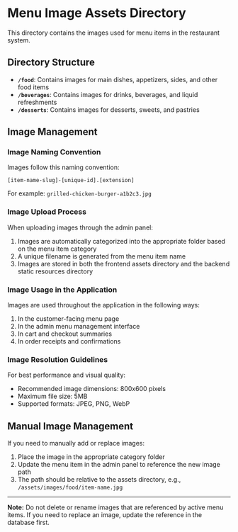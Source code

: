 # Menu Image Assets Directory

This directory contains the images used for menu items in the restaurant system.

## Directory Structure

- **`/food`**: Contains images for main dishes, appetizers, sides, and other food items
- **`/beverages`**: Contains images for drinks, beverages, and liquid refreshments
- **`/desserts`**: Contains images for desserts, sweets, and pastries

## Image Management

### Image Naming Convention

Images follow this naming convention:
```
[item-name-slug]-[unique-id].[extension]
```

For example: `grilled-chicken-burger-a1b2c3.jpg`

### Image Upload Process

When uploading images through the admin panel:

1. Images are automatically categorized into the appropriate folder based on the menu item category
2. A unique filename is generated from the menu item name
3. Images are stored in both the frontend assets directory and the backend static resources directory

### Image Usage in the Application

Images are used throughout the application in the following ways:

1. In the customer-facing menu page
2. In the admin menu management interface
3. In cart and checkout summaries
4. In order receipts and confirmations

### Image Resolution Guidelines

For best performance and visual quality:

- Recommended image dimensions: 800x600 pixels
- Maximum file size: 5MB
- Supported formats: JPEG, PNG, WebP

## Manual Image Management

If you need to manually add or replace images:

1. Place the image in the appropriate category folder
2. Update the menu item in the admin panel to reference the new image path
3. The path should be relative to the assets directory, e.g., `/assets/images/food/item-name.jpg`

---

**Note:** Do not delete or rename images that are referenced by active menu items. If you need to replace an image, update the reference in the database first.